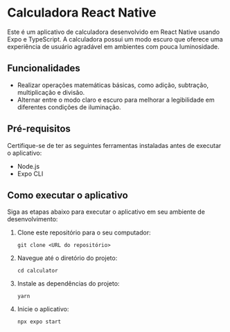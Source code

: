# Calculadora React Native

Este é um aplicativo de calculadora desenvolvido em React Native usando Expo e TypeScript. A calculadora possui um modo escuro que oferece uma experiência de usuário agradável em ambientes com pouca luminosidade.

## Funcionalidades

- Realizar operações matemáticas básicas, como adição, subtração, multiplicação e divisão.
- Alternar entre o modo claro e escuro para melhorar a legibilidade em diferentes condições de iluminação.

## Pré-requisitos

Certifique-se de ter as seguintes ferramentas instaladas antes de executar o aplicativo:

- Node.js
- Expo CLI

## Como executar o aplicativo

Siga as etapas abaixo para executar o aplicativo em seu ambiente de desenvolvimento:

1. Clone este repositório para o seu computador:

   ```
   git clone <URL do repositório>
   ```

2. Navegue até o diretório do projeto:

   ```
   cd calculator
   ```

3. Instale as dependências do projeto:

   ```
   yarn
   ```

4. Inicie o aplicativo:

   ```
   npx expo start
   ```
